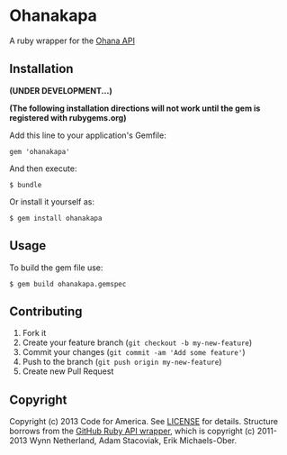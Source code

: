 # Ohanakapa

A ruby wrapper for the [Ohana API](https://github.com/codeforamerica/ohana-api)

## Installation

**(UNDER DEVELOPMENT...)**

**(The following installation directions will not work until the gem is registered with rubygems.org)**

Add this line to your application's Gemfile:

    gem 'ohanakapa'

And then execute:

    $ bundle

Or install it yourself as:

    $ gem install ohanakapa

## Usage

To build the gem file use:

	$ gem build ohanakapa.gemspec

## Contributing

1. Fork it
2. Create your feature branch (`git checkout -b my-new-feature`)
3. Commit your changes (`git commit -am 'Add some feature'`)
4. Push to the branch (`git push origin my-new-feature`)
5. Create new Pull Request

## Copyright
Copyright (c) 2013 Code for America. See [LICENSE](https://github.com/codeforamerica/ohana-api/blob/master/LICENSE.md) for details. Structure borrows from the [GitHub Ruby API wrapper](https://github.com/octokit/octokit.rb), which is copyright (c) 2011-2013 Wynn Netherland, Adam Stacoviak, Erik Michaels-Ober.